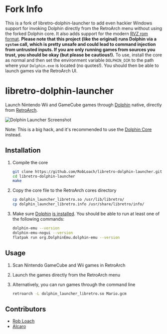 # Fork Info

This is a fork of libretro-dolphin-launcher to add even hackier Windows support for invoking Dolphin directly from the RetroArch
menu without using the forked Dolphin core. It also adds support for the modern [RVZ rom format](https://es.dolphin-emu.org/blog/2020/07/05/dolphin-progress-report-may-and-june-2020/#50-12188-support-for-rvz-and-wia-disc-formats-by-josjuice). **Please note that this project (like the original) runs Dolphin via a
`system` call, which is pretty unsafe and could lead to command injection from untrusted inputs. If you are only running
games from sources you trust, you should be okay (but please be cautious!).** To use, install the core as normal and then set the environment variable
`DOLPHIN_DIR` to the path where your `Dolphin.exe` is located (no quotes!). You should then be able to launch games via
the RetroArch UI.


# libretro-dolphin-launcher

Launch Nintendo Wii and GameCube games through [Dolphin](https://dolphin-emu.org) native, directly from [RetroArch](http://www.libretro.com/).

![Dolphin Launcher Screenshot](screenshot.jpg)

Note: This is a big hack, and it's recommended to use the [Dolphin Core](https://github.com/libretro/dolphin) instead.

## Installation

1. Compile the core
    ``` bash
    git clone https://github.com/RobLoach/libretro-dolphin-launcher.git
    cd libretro-dolphin-launcher
    make
    ```

2. Copy the core file to the RetroArch cores directory
    ``` bash
    cp dolphin_launcher_libretro.so /usr/lib/libretro/
    cp dolphin_launcher_libretro.info /usr/share/libretro/info/
    ```

3. Make sure [Dolphin](http://dolphin-emu.org) [is installed](https://dolphin-emu.org/download/?ref=btn). You should be able to run at least one of the following commands:
    ``` bash
    dolphin-emu --version
    dolphin-emu-nogui --version
    flatpak run org.DolphinEmu.dolphin-emu --version
    ```

## Usage

1. Scan Nintendo GameCube and Wii games in RetroArch

2. Launch the games directly from the RetroArch menu

3. Alternatively, you can run games through the command line
    ``` bash
    retroarch -L dolphin_launcher_libretro.so Mario.gcm
    ```

## Contributors

- [Rob Loach](http://github.com/robloach)
- [Alcaro](https://github.com/Alcaro)
